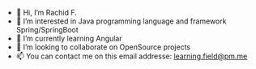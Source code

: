- 👋 Hi, I’m Rachid F.
- 👀 I’m interested in Java programming language and framework Spring/SpringBoot
- 🌱 I’m currently learning Angular
- 💞️ I’m looking to collaborate on OpenSource projects
- 📫 You can contact me on this email addresse: learning.field@pm.me
